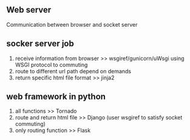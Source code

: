 ## Web server
Communication between browser and socket server

## socker server job
1. receive information from browser >> wsgiref/gunicorn/uWsgi
    using WSGI protocol to commuting
2. route to different url path depend on demands
3. return specific html file format >> jinja2



## web framework in python 
1. all functions >> Tornado
2. route and return html file >> Django (user wsgiref to satisfy socket commuting)
3. only routing function >> Flask
